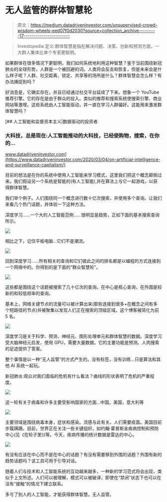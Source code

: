 # 无人监管的群体智慧轮

> 原文：<https://medium.datadriveninvestor.com/unsupervised-crowd-wisdom-wheels-eed07f0d2030?source=collection_archive---------17----------------------->

> Investopedia 定义:群体智慧是指在解决问题、决策、创新和预测方面，一大群人集体比单个专家更聪明。

如果群体在很多情况下更聪明，我们如何系统地利用这种智慧？鉴于当前围绕新冠肺炎的全球形势，人群是一个被回避的词。人类将会反击和恢复，但是未来会是什么样子呢？人群、社交距离、锁定、共享等的场所是什么？群体智慧会怎么样？有办法捕捉到吗？

好消息是，它确实存在，并且已经通过社交平台延续了下来。想象一个 YouTube 推荐引擎。它的存在是由于群众的投入。类似的推荐和搜索系统使搜索引擎、商业网站等激增。这些系统由人工智能驱动，并一直在学习人群偏好。这能用来激发群体智慧吗？

[](https://www.datadriveninvestor.com/2020/03/04/on-artificial-intelligence-and-surveillance-capitalism/) [## 人工智能和监督资本主义|数据驱动的投资者

### 大科技，总是现在:人工智能推动的大科技，已经使购物，搜索，在你的…

www.datadriveninvestor.com](https://www.datadriveninvestor.com/2020/03/04/on-artificial-intelligence-and-surveillance-capitalism/) 

目前的想法是在你的系统中使用人工智能来学习模式，这里我们把这个概念颠倒过来。我们假设另一个系统是智能的(有人工智能),并在算法上与它一起游戏，以获得群体智慧。

我们举个例子。人们围绕同一个概念进行数十亿次搜索，并使用多个查询。让我们来看几个热门话题，并体验一下这种方法。

深度学习……一个大的人工智能范例……很明显是趋势，正如下面的基本搜索查询所示。

![](img/9d08d1c4e98bd9749ee08a9ac9042f9c.png)

相比之下，记住平板电脑…它们不是潮流。

![](img/ee81382b2a94ad7705d16bb5cba54da0.png)

回到深度学习……所有相关的查询和它们彼此之间的排名都是以编程的方式连接到一个网络中的。你得到的是下面的“群众智慧轮”。

![](img/18ebe6fdc1110463c46923ad58d09973.png)

这些都是围绕这个话题被搜索了几十亿次的查询。在中心是核心查询，在外围是较新的和较低频率的查询。

基本上，网络关键节点的流量可以被计算出来(那些连接到很多+在概念之间有多个短路径的节点)并被聚集以发现人们正在搜索的顶级区域。这个博客被简化为前 5 名。

![](img/3b6fb05f896e1067a48a80aa4125e754.png)

深度学习是关于科学、预测、神经元、图形处理单元和群体智慧的数据。深度学习受大脑神经元启发，使用 GPU，需要大量数据。它的主要功能是预测。人肉搜索的足迹提供了答案。

整个事情是以一种“无人监管”的方式产生的。没有标签，没有训练…只是算法和其他 AI 系统一起玩。

新冠肺炎:观众对我们面临的危机有什么看法？曲线的形状表明了危机的严重程度。

![](img/2201718b85abfa7a3f138f801290e875.png)

这一轮有关于病毒和许多主要受影响国家的方面…中国，美国，意大利等

![](img/4609f37062a1ed3cfb2919182e123aef.png)

主要领域是围绕病毒本身，症状和感染。流感与此有关。人们需要疫苗。美国目前步履蹒跚。目前，世界正在关注一些关键组织，如约翰·霍普斯金疾病控制和预防中心(见《在轮子里》)等。今天，疾病传播的统计数据是雷达的中心。

![](img/750576194a3bd8d969a30f0638121ceb.png)

有没有应该在中心而不是在中心的话题？有没有需要移到外围的话题？外围有新的趋势话题吗？该工具可用于引导对话。

随着人们与技术和人工智能系统的互动越来越多，一种新的学习范式将会出现，类似于上文所述。人们可以被理解，模式可以被破译，即使在“禁闭”状态下也可以在没有“接触”的情况下建立联系。

多亏了别人的人工智能，才能获得群体智慧。无人监管。